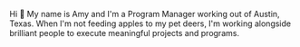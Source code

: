 Hi 👋 My name is Amy and I'm a Program Manager working out of Austin, Texas. 
When I'm not feeding apples to my pet deers, I'm working alongside brilliant people to execute meaningful projects and programs. 
